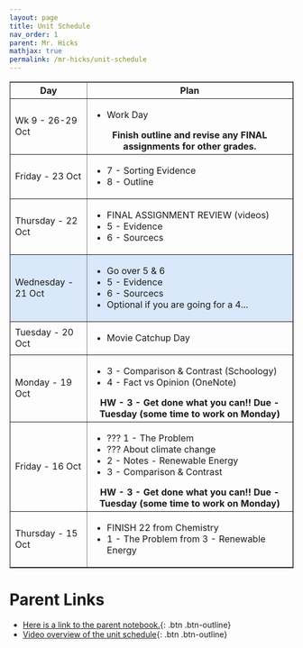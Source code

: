 ```yaml
---
layout: page
title: Unit Schedule
nav_order: 1
parent: Mr. Hicks
mathjax: true
permalink: /mr-hicks/unit-schedule
---
```

<table class="s_table_border" border="1">
<thead>
    <tr>
        <th>Day</th>
        <th>Plan</th>
    </tr>
</thead>
<tbody>
<tr>
    <td>Wk 9 - 26-29 Oct</td>
    <td>
        <ul>
            <li>Work Day</li>
        </ul>
        <center><b>
            Finish outline and revise any FINAL assignments for other grades.</b></center>
    </td>
</tr>
<tr>
    <td>Friday - 23 Oct</td>
    <td>
        <ul>
            <li>7 - Sorting Evidence</li>
            <li>8 - Outline</li>
        </ul>
    </td>
</tr>
<tr>
    <td>Thursday - 22 Oct</td>
    <td>
        <ul>
            <li>FINAL ASSIGNMENT REVIEW (videos)</li>
            <li>5 - Evidence</li>
            <li>6 - Sourcecs</li>
        </ul>
    </td>
</tr>
<tr style="background-color: #dae8fc;">
    <td>Wednesday - 21 Oct</td>
    <td>
        <ul>
            <li>Go over 5 & 6</li>
            <li>5 - Evidence</li>
            <li>6 - Sourcecs</li>
            <li>Optional if you are going for a 4...</li>
        </ul>
    </td>
</tr>
<tr>
    <td>Tuesday - 20 Oct</td>
    <td>
        <ul>
            <li>Movie Catchup Day</li>
        </ul>
    </td>
</tr>
<tr>
    <td>Monday - 19 Oct</td>
    <td>
        <ul>
            <li>3 - Comparison & Contrast (Schoology)</li>
            <li>4 - Fact vs Opinion (OneNote)</li>
        </ul>
        <center><b>HW - 3 - Get done what you can!! Due - Tuesday (some time to work on Monday)</b></center>
    </td>
</tr>
<tr>
    <td>Friday - 16 Oct</td>
    <td>
        <ul>
            <li>??? 1 - The Problem</li>
            <li>??? About climate change</li>
            <li>2 - Notes - Renewable Energy</li>
            <li>3 - Comparison & Contrast</li>
        </ul>
        <center><b>HW - 3 - Get done what you can!! Due - Tuesday (some time to work on Monday)</b></center>
    </td>
</tr>
<tr>
    <td>Thursday - 15 Oct</td>
    <td>
        <ul>
            <li>FINISH 22 from Chemistry</li>
            <li>1 - The Problem from 3 - Renewable Energy</li>
        </ul>
    </td>
</tr>
</tbody>
</table>

# Parent Links
  * [Here is a link to the parent notebook.](https://usd475-my.sharepoint.com/:o:/g/personal/jeffreyhicks_usd475_org/Ev5RzL1Le8xOiJYuyba-qp0BUFaSZUgUYlGMzjUSEZt0ag?e=igjaJ0){: .btn .btn-outline}
  * [Video overview of the unit schedule](https://jchs-science.github.io/mr-hicks/vids/unit-schedule.mp4){: .btn .btn-outline}